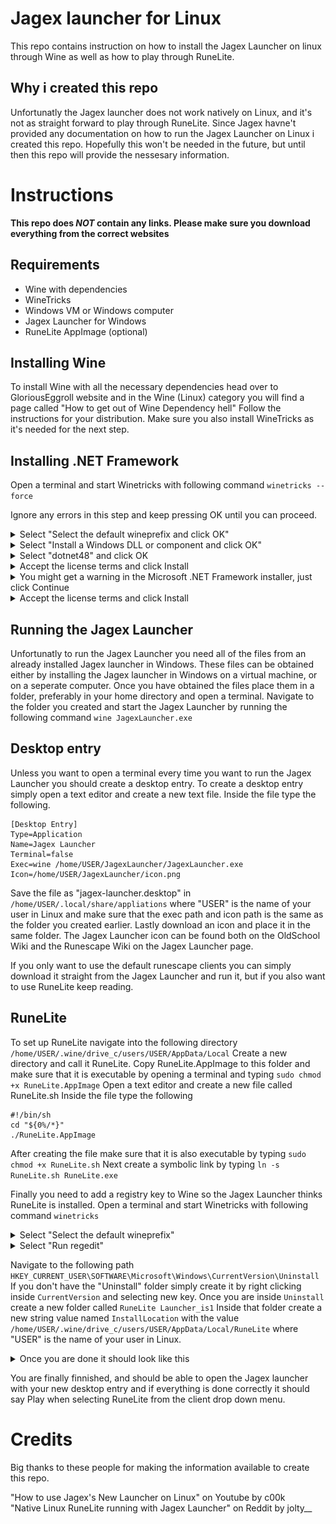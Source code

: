 # Jagex launcher for Linux

This repo contains instruction on how to install the Jagex Launcher on linux through Wine as well as how to play through RuneLite.

## Why i created this repo

Unfortunatly the Jagex launcher does not work natively on Linux, and it's not as straight forward to play through RuneLite. Since Jagex havne't provided any documentation on how to run the Jagex Launcher on Linux i created this repo. Hopefully this won't be needed in the future, but until then this repo will provide the nessesary information.

# Instructions

**This repo does _NOT_ contain any links. Please make sure you download everything from the correct websites**

## Requirements
- Wine with dependencies
- WineTricks
- Windows VM or Windows computer
- Jagex Launcher for Windows
- RuneLite AppImage (optional)

## Installing Wine

To install Wine with all the necessary dependencies head over to GloriousEggroll website and in the Wine (Linux) category you will find a page called "How to get out of Wine Dependency hell" Follow the instructions for your distribution. Make sure you also install WineTricks as it's needed for the next step.

## Installing .NET Framework
Open a terminal and start Winetricks with following command `winetricks --force`

Ignore any errors in this step and keep pressing OK until you can proceed.

<details>
  <summary>Select "Select the default wineprefix and click OK"</summary>
<img src="/assets/images/wineprefix.png" width="75%">
</details>

<details>
  <summary>Select "Install a Windows DLL or component and click OK"</summary>
<img src="/assets/images/component.png" width="75%">
</details>

<details>
  <summary>Select "dotnet48" and click OK</summary>
<img src="/assets/images/dotnet48.png" width="75%">
</details>

<details>
  <summary>Accept the license terms and click Install</summary>
<img src="/assets/images/dotnet4setup.png" width="60%">
</details>

<details>
  <summary>You might get a warning in the Microsoft .NET Framework installer, just click Continue</summary>
<img src="/assets/images/dotnetwarning.png" width="60%">
</details>

<details>
  <summary>Accept the license terms and click Install</summary>
<img src="/assets/images/dotnet4.8setup.png" width="60%">
</details>

## Running the Jagex Launcher
Unfortunatly to run the Jagex Launcher you need all of the files from an already installed Jagex launcher in Windows. These files can be obtained either by installing the Jagex launcher in Windows on a virtual machine, or on a seperate computer. Once you have obtained the files place them in a folder, preferably in your home directory and open a terminal. Navigate to the folder you created and start the Jagex Launcher by running the following command `wine JagexLauncher.exe`

## Desktop entry
Unless you want to open a terminal every time you want to run the Jagex Launcher you should create a desktop entry. To create a desktop entry simply open a text editor and create a new text file. Inside the file type the following.
```
[Desktop Entry]
Type=Application
Name=Jagex Launcher
Terminal=false
Exec=wine /home/USER/JagexLauncher/JagexLauncher.exe
Icon=/home/USER/JagexLauncher/icon.png
```

Save the file as "jagex-launcher.desktop" in `/home/USER/.local/share/appliations` where "USER" is the name of your user in Linux and make sure that the exec path and icon path is the same as the folder you created earlier. Lastly download an icon and place it in the same folder. The Jagex Launcher icon can be found both on the OldSchool Wiki and the Runescape Wiki on the Jagex Launcher page.


If you only want to use the default runescape clients you can simply download it straight from the Jagex Launcher and run it, but if you also want to use RuneLite keep reading. 

## RuneLite

To set up RuneLite navigate into the following directory `/home/USER/.wine/drive_c/users/USER/AppData/Local` Create a new directory and call it RuneLite. Copy RuneLite.AppImage to this folder and make sure that it is executable by opening a terminal and typing `sudo chmod +x RuneLite.AppImage` Open a text editor and create a new file called RuneLite.sh Inside the file type the following
```
#!/bin/sh
cd "${0%/*}"
./RuneLite.AppImage
```
After creating the file make sure that it is also executable by typing `sudo chmod +x RuneLite.sh` Next create a symbolic link by typing `ln -s RuneLite.sh RuneLite.exe`


Finally you need to add a registry key to Wine so the Jagex Launcher thinks RuneLite is installed.
Open a terminal and start Winetricks with following command `winetricks`
<details>
  <summary>Select "Select the default wineprefix"</summary>
<img src="/assets/images/wineprefix.png" width="75%">
</details>

<details>
  <summary>Select "Run regedit"</summary>
<img src="/assets/images/runregedit.png" width="75%">
</details>

Navigate to the following path `HKEY_CURRENT_USER\SOFTWARE\Microsoft\Windows\CurrentVersion\Uninstall` If you don't have the "Uninstall" folder simply create it by right clicking inside `CurrentVersion` and selecting new key. Once you are inside `Uninstall` create a new folder called `RuneLite Launcher_is1` Inside that folder create a new string value named `InstallLocation` with the value `/home/USER/.wine/drive_c/users/USER/AppData/Local/RuneLite` where "USER" is the name of your user in Linux.

<details>
  <summary>Once you are done it should look like this</summary>
<img src="/assets/images/regedit.png" width="75%">
</details>

You are finally finnished, and should be able to open the Jagex launcher with your new desktop entry and if everything is done correctly it should say Play when selecting RuneLite from the client drop down menu.

# Credits

Big thanks to these people for making the information available to create this repo.

"How to use Jagex's New Launcher on Linux" on Youtube by c00k
<br>
"Native Linux RuneLite running with Jagex Launcher" on Reddit by jolty__

